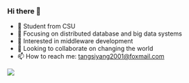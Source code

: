### Hi there 👋
- :school: Student from CSU
- 🔭 Focusing on distributed database and big data systems                          
- 🌱 Interested in middleware development
- 👯 Looking to collaborate on changing the world
- 📫 How to reach me: tangsiyang2001@foxmail.com

![](https://github-readme-stats-git-masterrstaa-rickstaa.vercel.app/api?username=TangSiyang2001&show_icons=true&theme=dracula)

<!--
**TangSiyang2001/TangSiyang2001** is a ✨ _special_ ✨ repository because its `README.md` (this file) appears on your GitHub profile.
![](https://github-readme-stats.vercel.app/api/top-langs?username=TangSiyang2001)
Here are some ideas to get you started:
- :link:My blog:blog.yileng.top
- 🔭 I’m currently working on big data and back end development 
- 🌱 I’m currently learning distributed system 
- 👯 I’m looking to collaborate on creating application
- 🤔 I’m looking for help with ...
- 💬 Ask me about ...
- 📫 How to reach me: tangsiyang2001@foxmail.com
- 😄 Pronouns: ...
- ⚡ Fun fact: ...
-->
